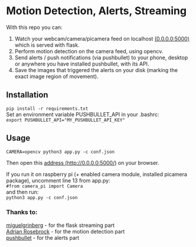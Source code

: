 # Motion Detection, Alerts, Streaming  
With this repo you can:  
1. Watch your webcam/camera/picamera feed on localhost [(0.0.0.0:5000)](https://0.0.0.0:5000) which is served with flask.  
2. Perform motion detection on the camera feed, using opencv.  
3. Send alerts / push notifications (via pushbullet) to your phone, desktop or anywhere you have installed pushbullet, with its API.  
4. Save the images that triggered the alerts on your disk (marking the exact image region of movement).  
  

## Installation
```pip install -r requirements.txt```  
Set an environment variable PUSHBULLET_API in your .bashrc:  
```export PUSHBULLET_API="MY_PUSHBULLET_API_KEY"```  


## Usage
```CAMERA=opencv python3 app.py -c conf.json```  
  
Then open this [address (http://0.0.0.0:5000/)](http://0.0.0.0:5000/) on your browser.  
  
If you run it on raspberry pi (+ enabled camera module, installed picamera package), uncomment line 13 from app.py:  
```#from camera_pi import Camera```  
and then run:  
```python3 app.py -c conf.json```  

### Thanks to:
[miguelgrinberg](https://github.com/miguelgrinberg/flask-video-streaming) - for the flask streaming part  
[Adrian Rosebrock](https://www.pyimagesearch.com/2015/06/01/home-surveillance-and-motion-detection-with-the-raspberry-pi-python-and-opencv/) - for the motion detection part  
[pushbullet](https://docs.pushbullet.com) - for the alerts part  
